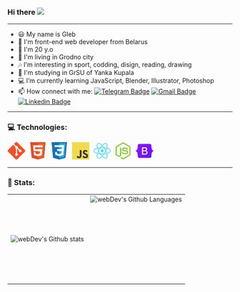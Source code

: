 ### Hi there ![](https://user-images.githubusercontent.com/18350557/176309783-0785949b-9127-417c-8b55-ab5a4333674e.gif)

---

- 😃 My name is Gleb 
- 👾 I'm front-end web developer from Belarus
- 🐒 I'm 20 y.o
- 🏬 I'm living in Grodno city
- 🎶 I'm interesting in sport, codding, disign, reading, drawing
- 🏫 I'm studying in GrSU of Yanka Kupala
- 💻 I’m currently learning JavaScript, Blender, Illustrator, Photoshop
- :mailbox: How connect with me: [![Telegram Badge](https://img.shields.io/badge/-LinkedIn-blue?style=flat&logo=Telegram&logoColor=white)](https://t.me/kckglb) [![Gmail Badge](https://img.shields.io/badge/-Gmail-red?style=flat&logo=Gmail&logoColor=white)](mailto:belgokstak@gmail.com)[![Linkedin Badge](https://img.shields.io/badge/-Telegram-blue?style=flat&logo=Linkedin&logoColor=white)](https://www.linkedin.com/in/глеб-кацко-a86228270)

---

### 💻 Technologies:

<div>
  <img src="https://github.com/devicons/devicon/blob/master/icons/git/git-original.svg" title="git" alt="git" width="40" height="40"/>&nbsp
  <img src="https://github.com/devicons/devicon/blob/master/icons/html5/html5-original.svg" title="html5" alt="html5" width="40" height="40"/>&nbsp
  <img src="https://github.com/devicons/devicon/blob/master/icons/css3/css3-original.svg" title="css" alt="css" width="40" height="40"/>&nbsp
  <img src="https://github.com/devicons/devicon/blob/master/icons/javascript/javascript-original.svg" title="javascript" alt="javascript" width="40" height="40"/>&nbsp
  <img src="https://github.com/devicons/devicon/blob/master/icons/react/react-original.svg" title="reactjs" alt="reactjs" width="40" height="40"/>&nbsp
  <img src="https://github.com/devicons/devicon/blob/master/icons/nodejs/nodejs-original.svg" title="nodejs" alt="nodejs" width="40" height="40"/>&nbsp
  <img src="https://github.com/devicons/devicon/blob/master/icons/bootstrap/bootstrap-original.svg" title="bootstrap" alt"bootstrap" width="40" height="40"/>&nbsp
</div>

---

### 👀 Stats:
<table>
  <tr>
    <td>
      <img align="left" src="http://github-readme-streak-stats.herokuapp.com?user=OwnLowYoo&theme=dark&background=000000" alt="webDev's Github stats" />
    </td>
    <td>
      <img height="195px" align="right" alt="webDev's Github Languages" src="https://github-readme-stats-sigma-five.vercel.app/api/top-langs/?username=OwnLowYoo&layout=compact&theme=vision-friendly-dark" />
    </td>
  </tr>
</table>
